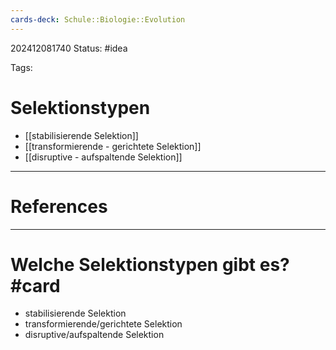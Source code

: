 ```yaml
---
cards-deck: Schule::Biologie::Evolution
---
```

202412081740
Status: #idea

Tags:

# Selektionstypen
- [[stabilisierende Selektion]]
- [[transformierende - gerichtete Selektion]]
- [[disruptive - aufspaltende Selektion]]


---
# References



---


# Welche Selektionstypen gibt es? #card 
- stabilisierende Selektion
- transformierende/gerichtete Selektion
- disruptive/aufspaltende Selektion